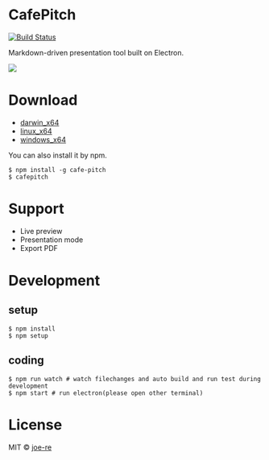 # CafePitch
[![Build Status](https://travis-ci.org/joe-re/cafe-pitch.svg?branch=master)](https://travis-ci.org/joe-re/cafe-pitch)

Markdown-driven presentation tool built on Electron.

![](https://cloud.githubusercontent.com/assets/4954534/14444835/4d3536e0-0083-11e6-8420-30d17c33e7b4.gif)

# Download

- [darwin_x64](https://github.com/joe-re/cafe-pitch/releases/download/v0.0.4/cafe_pitch_darwin_x64.zip)
- [linux_x64](https://github.com/joe-re/cafe-pitch/releases/download/v0.0.4/cafe_pitch_linux_x64.zip)
- [windows_x64](https://github.com/joe-re/cafe-pitch/releases/download/v0.0.4/cafe_pitch_win_x64.zip)

You can also install it by npm.

```
$ npm install -g cafe-pitch
$ cafepitch
```

# Support
- Live preview
- Presentation mode
- Export PDF

# Development

## setup
```
$ npm install
$ npm setup
```

## coding
```
$ npm run watch # watch filechanges and auto build and run test during development
$ npm start # run electron(please open other terminal)
```

# License

MIT © [joe-re](https://github.com/joe-re)
